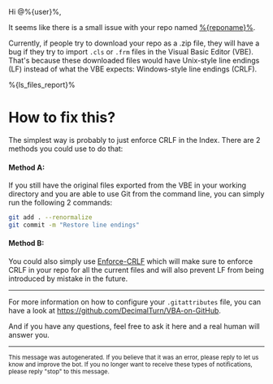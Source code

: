 Hi @%{user}%,

It seems like there is a small issue with your repo named [%{reponame}%](%{url}%).

Currently, if people try to download your repo as a .zip file, they will have a bug if they try to import `.cls` or `.frm` files in the Visual Basic Editor (VBE). That's because these downloaded files would have Unix-style line endings (LF) instead of what the VBE expects: Windows-style line endings (CRLF).

%{ls_files_report}%

# How to fix this?

The simplest way is probably to just enforce CRLF in the Index. There are 2 methods you could use to do that:

#### Method A:

If you still have the original files exported from the VBE in your working directory and you are able to use Git from the command line, you can simply run the following 2 commands:

```bash
git add . --renormalize
git commit -m "Restore line endings"
```

#### Method B:

You could also simply use [Enforce-CRLF](https://github.com/DecimalTurn/Enforce-CRLF) which will make sure to enforce CRLF in your repo for all the current files and will also prevent LF from being introduced by mistake in the future.

<hr>

For more information on how to configure your `.gitattributes` file, you can have a look at https://github.com/DecimalTurn/VBA-on-GitHub.

And if you have any questions, feel free to ask it here and a real human will answer you.

<hr>


<sup>This message was autogenerated. If you believe that it was an error, please reply to let us know and improve the bot. If you no longer want to receive these types of notifications, please reply "stop" to this message.</sup>
